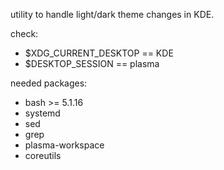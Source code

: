 utility to handle light/dark theme changes in KDE.

check:
 - $XDG_CURRENT_DESKTOP == KDE
 - $DESKTOP_SESSION == plasma

needed packages:
 - bash >= 5.1.16
 - systemd
 - sed
 - grep
 - plasma-workspace
 - coreutils
